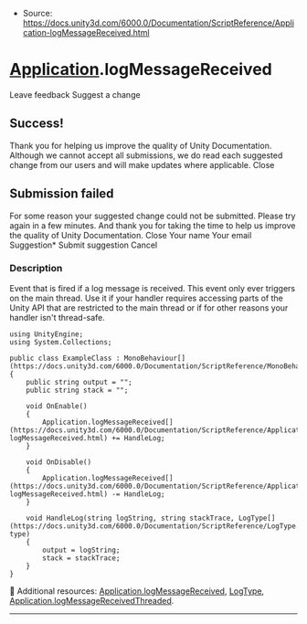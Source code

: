 * Source: https://docs.unity3d.com/6000.0/Documentation/ScriptReference/Application-logMessageReceived.html

#  [Application](https://docs.unity3d.com/6000.0/Documentation/ScriptReference/Application.html).logMessageReceived
Leave feedback
Suggest a change
## Success!
Thank you for helping us improve the quality of Unity Documentation. Although we cannot accept all submissions, we do read each suggested change from our users and will make updates where applicable.
Close
## Submission failed
For some reason your suggested change could not be submitted. Please <a>try again</a> in a few minutes. And thank you for taking the time to help us improve the quality of Unity Documentation.
Close
Your name Your email Suggestion* Submit suggestion
Cancel
### Description
Event that is fired if a log message is received.
This event only ever triggers on the main thread. Use it if your handler requires accessing parts of the Unity API that are restricted to the main thread or if for other reasons your handler isn't thread-safe.
```
using UnityEngine;
using System.Collections;  
  
public class ExampleClass : MonoBehaviour[](https://docs.unity3d.com/6000.0/Documentation/ScriptReference/MonoBehaviour.html)
{
    public string output = "";
    public string stack = "";  
  
    void OnEnable()
    {
        Application.logMessageReceived[](https://docs.unity3d.com/6000.0/Documentation/ScriptReference/Application-logMessageReceived.html) += HandleLog;
    }  
  
    void OnDisable()
    {
        Application.logMessageReceived[](https://docs.unity3d.com/6000.0/Documentation/ScriptReference/Application-logMessageReceived.html) -= HandleLog;
    }  
  
    void HandleLog(string logString, string stackTrace, LogType[](https://docs.unity3d.com/6000.0/Documentation/ScriptReference/LogType.html) type)
    {
        output = logString;
        stack = stackTrace;
    }
}

```

Additional resources: [Application.logMessageReceived](https://docs.unity3d.com/6000.0/Documentation/ScriptReference/Application-logMessageReceived.html), [LogType](https://docs.unity3d.com/6000.0/Documentation/ScriptReference/LogType.html), [Application.logMessageReceivedThreaded](https://docs.unity3d.com/6000.0/Documentation/ScriptReference/Application-logMessageReceivedThreaded.html).
* * *
